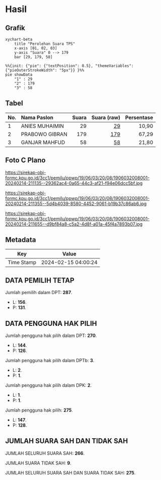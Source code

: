 # Hasil

## Grafik

```mermaid
xychart-beta
    title "Perolehan Suara TPS"
    x-axis [01, 02, 03]
    y-axis "Suara" 0 --> 179
    bar [29, 179, 58]
```

```mermaid
%%{init: {"pie": {"textPosition": 0.5}, "themeVariables": {"pieOuterStrokeWidth": "5px"}} }%%
pie showData
    "1" : 29
    "2" : 179
    "3" : 58
```

## Tabel

| No. | Nama Paslon    | Suara | Suara (raw) | Persentase |
|:--- |:-------------- | -----:| -----------:| ----------:|
| 1   | ANIES MUHAIMIN | 29    | [29][p-1]   | 10,90      |
| 2   | PRABOWO GIBRAN | 179   | [179][p-2]  | 67,29      |
| 3   | GANJAR MAHFUD  | 58    | [58][p-3]   | 21,80      |


[p-1]: https://github.com/gigit-pemilu/pemilu-2024-19-kepulauan-bangka-belitung/blob/main/pilpres/hitung-suara/sub/19-kepulauan-bangka-belitung/sub/06-belitung-timur/sub/03-dendang/sub/2008-balok/sub/001-tps/sub/paslon-1.txt
[p-2]: https://github.com/gigit-pemilu/pemilu-2024-19-kepulauan-bangka-belitung/blob/main/pilpres/hitung-suara/sub/19-kepulauan-bangka-belitung/sub/06-belitung-timur/sub/03-dendang/sub/2008-balok/sub/001-tps/sub/paslon-2.txt
[p-3]: https://github.com/gigit-pemilu/pemilu-2024-19-kepulauan-bangka-belitung/blob/main/pilpres/hitung-suara/sub/19-kepulauan-bangka-belitung/sub/06-belitung-timur/sub/03-dendang/sub/2008-balok/sub/001-tps/sub/paslon-3.txt

## Foto C Plano

https://sirekap-obj-formc.kpu.go.id/3cc1/pemilu/ppwp/19/06/03/20/08/1906032008001-20240214-211135--29362ac4-0a65-44c3-af21-f94e06dcc5bf.jpg

https://sirekap-obj-formc.kpu.go.id/3cc1/pemilu/ppwp/19/06/03/20/08/1906032008001-20240214-211355--5d4b4039-8580-4452-9061-b19b37c86ab6.jpg

https://sirekap-obj-formc.kpu.go.id/3cc1/pemilu/ppwp/19/06/03/20/08/1906032008001-20240214-211655--d9bf84a8-c5a2-4d8f-a01a-45f4a7893b07.jpg


## Metadata

| Key        | Value               |
| ---------- | ------------------- |
| Time Stamp | 2024-02-15 04:00:24 |


## DATA PEMILIH TETAP

Jumlah pemilih dalam DPT: **287**.
 * L: **156**.
 * P: **131**.

## DATA PENGGUNA HAK PILIH

Jumlah pengguna hak pilih dalam DPT: **270**.
 * L: **144**.
 * P: **126**.

Jumlah pengguna hak pilih dalam DPTb: **3**.
 * L: **2**.
 * P: **1**.

Jumlah pengguna hak pilih dalam DPK: **2**.
 * L: **1**.
 * P: **1**.

Jumlah pengguna hak pilih: **275**.
 * L: **147**.
 * P: **128**.

## JUMLAH SUARA SAH DAN TIDAK SAH

JUMLAH SELURUH SUARA SAH: **266**.

JUMLAH SUARA TIDAK SAH: **9**.

JUMLAH SELURUH SUARA SAH DAN SUARA TIDAK SAH: **275**.


